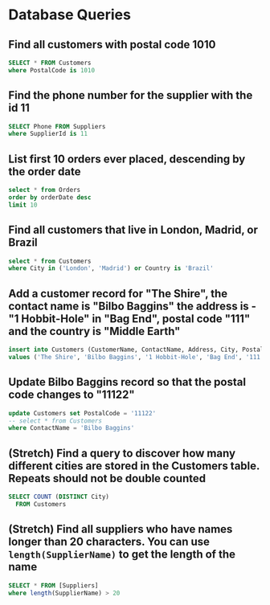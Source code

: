 # Database Queries

## Find all customers with postal code 1010

```sql
SELECT * FROM Customers
where PostalCode is 1010
```

## Find the phone number for the supplier with the id 11

```sql
SELECT Phone FROM Suppliers
where SupplierId is 11
```

## List first 10 orders ever placed, descending by the order date

```sql
select * from Orders
order by orderDate desc
limit 10
```

## Find all customers that live in London, Madrid, or Brazil

```sql
select * from Customers
where City in ('London', 'Madrid') or Country is 'Brazil'
```

## Add a customer record for "The Shire", the contact name is "Bilbo Baggins" the address is -"1 Hobbit-Hole" in "Bag End", postal code "111" and the country is "Middle Earth"

```sql
insert into Customers (CustomerName, ContactName, Address, City, PostalCode, Country)
values ('The Shire', 'Bilbo Baggins', '1 Hobbit-Hole', 'Bag End', '111', 'Middle Earth')
```

## Update Bilbo Baggins record so that the postal code changes to "11122"

```sql
update Customers set PostalCode = '11122'
-- select * from Customers
where ContactName = 'Bilbo Baggins'
```

## (Stretch) Find a query to discover how many different cities are stored in the Customers table. Repeats should not be double counted

```sql
SELECT COUNT (DISTINCT City)
  FROM Customers
```

## (Stretch) Find all suppliers who have names longer than 20 characters. You can use `length(SupplierName)` to get the length of the name

```sql
SELECT * FROM [Suppliers]
where length(SupplierName) > 20
```
